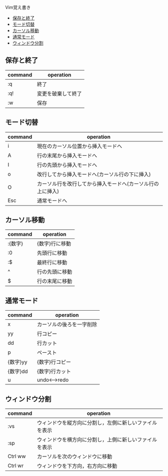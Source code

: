 Vim覚え書き
* [保存と終了](https://github.com/KazushiKawamura/Vim#保存と終了)
* [モード切替](https://github.com/KazushiKawamura/Vim#モード切替)
* [カーソル移動](https://github.com/KazushiKawamura/Vim#カーソル移動)
* [通常モード](https://github.com/KazushiKawamura/Vim#通常モード)
* [ウィンドウ分割](https://github.com/KazushiKawamura/Vim#ウィンドウ分割)

## 保存と終了

|command|operation|
|---|---|
|:q|終了|
|:q!|変更を破棄して終了|
|:w|保存|

## モード切替

|command|operation|
|---|---|
|i|現在のカーソル位置から挿入モードへ|
|A|行の末尾から挿入モードへ|
|I|行の先頭から挿入モードへ|
|o|改行してから挿入モードへ(カーソル行の下に挿入)|
|O|カーソル行を改行してから挿入モードへ(カーソル行の上に挿入)|
|Esc|通常モードへ|

## カーソル移動

|command|operation|
|---|---|
|:{数字}|{数字}行に移動|
|:0|先頭行に移動|
|:$|最終行に移動|
|^|行の先頭に移動|
|$|行の末尾に移動|

## 通常モード

|command|operation|
|---|---|
|x|カーソルの後ろを一字削除|
|yy|行コピー|
|dd|行カット|
|p|ペースト|
|{数字}yy|{数字}行コピー|
|{数字}dd|{数字}行カット|
|u|undo<-->redo|

## ウィンドウ分割

|command|operation|
|---|---|
|:vs|ウィンドウを縦方向に分割し，左側に新しいファイルを表示|
|:sp|ウィンドウを横方向に分割し，上側に新しいファイルを表示|
|Ctrl ww|カーソルを次のウィンドウに移動|
|Ctrl wr|ウィンドウを下方向，右方向に移動|

